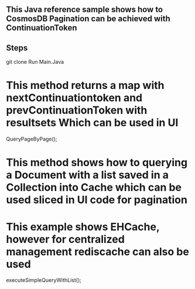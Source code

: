## This Java reference sample shows how to CosmosDB Pagination can be achieved with ContinuationToken

## Steps 
git clone 
Run Main.Java

# This method returns a map with nextContinuationtoken and prevContinuationToken with resultsets Which can be used in UI
   QueryPageByPage();

# This method shows how to querying a Document with a list saved in a Collection into Cache which can be used sliced in UI code for pagination
# This example shows EHCache, however for centralized management rediscache can also be used
   executeSimpleQueryWithList();

